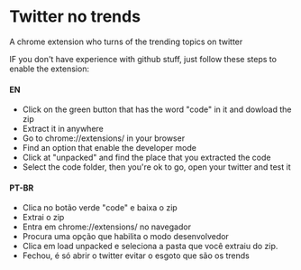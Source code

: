 # Twitter no trends
A chrome extension who turns of the trending topics on twitter

IF you don't have experience with github stuff, just follow these steps to enable the extension:

#### EN
<ul>
<li>Click on the green button that has the word "code" in it and dowload the zip</li>
<li>Extract it in anywhere</li>
<li>Go to chrome://extensions/ in your browser</li>
<li>Find an option that enable the developer mode</li>
<li>Click at "unpacked" and find the place that you extracted the code</li>
<li>Select the code folder, then you're ok to go, open your twitter and test it</li>
</ul>

#### PT-BR

<ul>
<li>Clica no botão verde "code" e baixa o zip</li>
<li>Extrai o zip</li>
<li>Entra em chrome://extensions/ no navegador</li>
<li>Procura uma opção que habilita o modo desenvolvedor</li>
<li>Clica em load unpacked e seleciona a pasta que você extraiu do zip.</li>
<li>Fechou, é só abrir o twitter evitar o esgoto que são os trends</li>
</ul>
